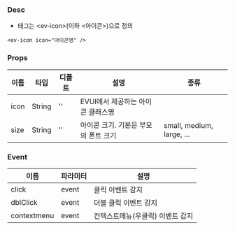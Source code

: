 ### Desc
- 태그는 &lt;ev-icon&gt;(이하 <아이콘>)으로 정의

```
<ev-icon icon="아이콘명" />
```

### Props

|    이름     |     타입   | 디폴트   |         설명            |                    종류                           |
|------------ |-----------|---------|-------------------------|---------------------------------------------------|
| icon     | String | ''      | EVUI에서 제공하는 아이콘 클래스명 | |
| size     | String | ''      | 아이콘 크기. 기본은 부모의 폰트 크기 | small, medium, large, ... |

### Event

 | 이름 | 파라미터 | 설명 |
 | ---- | ------- | ---- |
 | click | event | 클릭 이벤트 감지 |
 | dblClick | event | 더블 클릭 이벤트 감지 |
 | contextmenu | event | 컨텍스트메뉴(우클릭) 이벤트 감지 |
